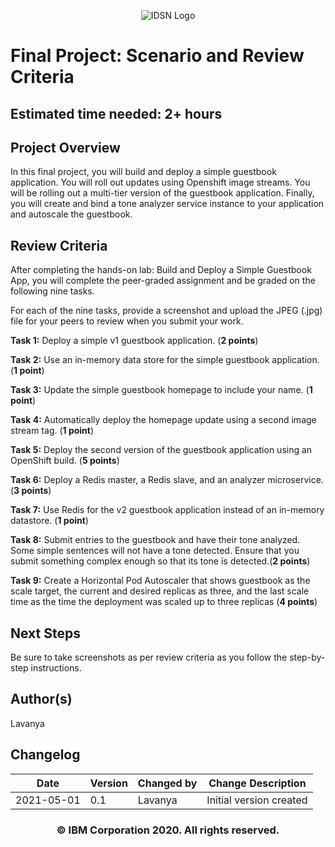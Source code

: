 ﻿<center>

![IDSN Logo](https://cf-courses-data.s3.us.cloud-object-storage.appdomain.cloud/cc201/labs/5_FinalProject_Coursera/images/IDSNlogo.png)
</center>

# Final Project: Scenario and Review Criteria

## **Estimated time needed:** 2+ hours

## Project Overview

In this final project, you will build and deploy a simple guestbook application. You will roll out updates using Openshift image streams. You will be rolling out a multi-tier version of the guestbook application. Finally, you will create and bind a tone analyzer service instance to your application and autoscale the guestbook.

## Review Criteria

After completing the hands-on lab: Build and Deploy a Simple Guestbook App, you will complete the peer-graded assignment and be graded on the following nine tasks.

For each of the nine tasks, provide a screenshot and upload the JPEG (.jpg) file for your peers to review when you submit your work.

**Task 1:** Deploy a simple v1 guestbook application. (**2 points**)

**Task 2:** Use an in-memory data store for the simple guestbook application. (**1 point**)

**Task 3:** Update the simple guestbook homepage to include your name. (**1 point**)

**Task 4:** Automatically deploy the homepage update using a second image stream tag. (**1 point**)

**Task 5:** Deploy the second version of the guestbook application using an OpenShift build. (**5 points**)

**Task 6:** Deploy a Redis master, a Redis slave, and an analyzer microservice.(**3 points**)

**Task 7:** Use Redis for the v2 guestbook application instead of an in-memory datastore. (**1 point**)

**Task 8:** Submit entries to the guestbook and have their tone analyzed. Some simple sentences will not have a tone detected. Ensure that you submit something complex enough so that its tone is detected.(**2 points**)

**Task 9:** Create a Horizontal Pod Autoscaler that shows guestbook as the scale target, the current and desired replicas as three, and the last scale time as the time the deployment was scaled up to three replicas (**4 points**)

## Next Steps

Be sure to take screenshots as per review criteria as you follow the step-by-step instructions.

## Author(s)

Lavanya

## Changelog

| Date       | Version | Changed by | Change Description      |
| ---------- | ------- | ---------- | ----------------------- |
| 2021-05-01 | 0.1     | Lavanya    | Initial version created |

<center>

### © IBM Corporation 2020. All rights reserved.

</center>
